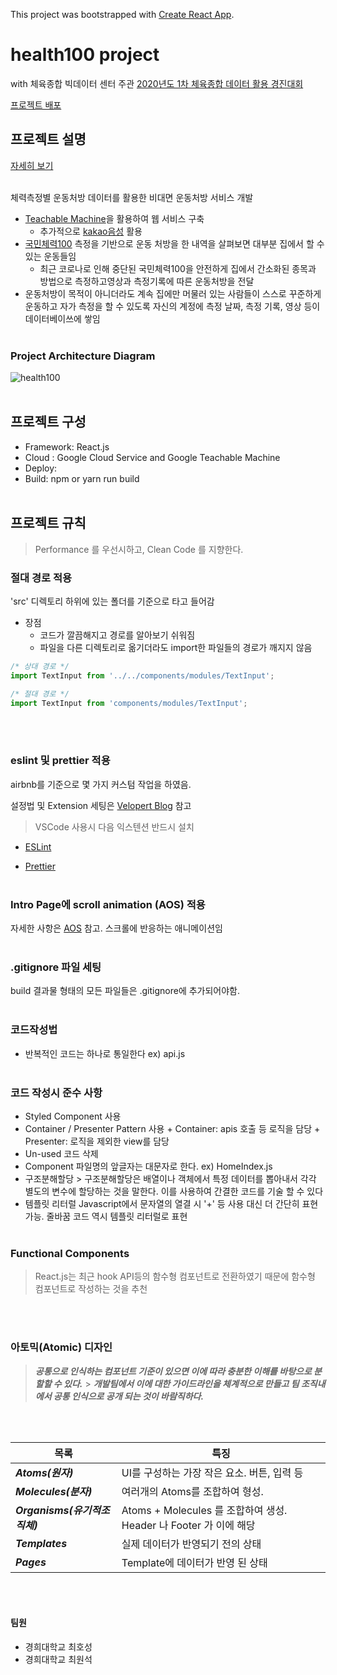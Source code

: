 This project was bootstrapped with [Create React App](https://github.com/facebook/create-react-app).

# health100 project

with 체육종합 빅데이터 센터 주관 [2020년도 1차 체육종합 데이터 활용 경진대회](http://sportsdata.or.kr/event_view.html)

[프로젝트 배포]()

## 프로젝트 설명

[자세히 보기](https://www.notion.so/health100-c1765134086240b79fe617c50126ad10)
<br /><br />

체력측정별 운동처방 데이터를 활용한 비대면 운동처방 서비스 개발

- [Teachable Machine](https://teachablemachine.withgoogle.com/)을 활용하여 웹 서비스 구축
  - 추가적으로 [kakao음성](https://developers.kakao.com/) 활용
- [국민체력100](http://14.49.46.105/front/certify/cer0102_list.do) 측정을 기반으로 운동 처방을 한 내역을 살펴보면 대부분 집에서 할 수 있는 운동들임
  - 최근 코로나로 인해 중단된 국민체력100을 안전하게 집에서 간소화된 종목과 방법으로 측정하고영상과 측정기록에 따른 운동처방을 전달
- 운동처방이 목적이 아니더라도 계속 집에만 머물러 있는 사람들이 스스로 꾸준하게 운동하고 자가 측정을 할 수 있도록 자신의 계정에 측정 날짜, 측정 기록, 영상 등이 데이터베이쓰에 쌓임
  <br /><br />

### Project Architecture Diagram

![health100](https://user-images.githubusercontent.com/49581472/93219919-dba6e080-f7a6-11ea-8f2e-579bc02e9b75.png)
<br /><br />

## 프로젝트 구성

- Framework: React.js
- Cloud : Google Cloud Service
  and Google Teachable Machine
- Deploy:
- Build: npm or yarn run build
  <br /><br />

## 프로젝트 규칙

> Performance 를 우선시하고, Clean Code 를 지향한다.

### 절대 경로 적용

'src' 디렉토리 하위에 있는 폴더를 기준으로 타고 들어감

- 장점
  - 코드가 깔끔해지고 경로를 알아보기 쉬워짐
  - 파일을 다른 디렉토리로 옮기더라도 import한 파일들의 경로가 깨지지 않음

```javascript
/* 상대 경로 */
import TextInput from '../../components/modules/TextInput';

/* 절대 경로 */
import TextInput from 'components/modules/TextInput';
```

<br /><br />

### eslint 및 prettier 적용

airbnb를 기준으로 몇 가지 커스텀 작업을 하였음.

설정법 및 Extension 세팅은 [Velopert Blog](https://velog.io/@velopert/eslint-and-prettier-in-react) 참고

> VSCode 사용시 다음 익스텐션 반드시 설치

- [ESLint](https://marketplace.visualstudio.com/itemdetails?itemName=dbaeumer.vscode-eslint)

- [Prettier](https://marketplace.visualstudio.com/itemdetails?itemName=esbenp.prettier-vscode)
  <br /><br />

### Intro Page에 scroll animation (AOS) 적용

자세한 사항은 [AOS](https://github.com/michalsnik/aos) 참고.
스크롤에 반응하는 애니메이션임
<br /><br />

### .gitignore 파일 세팅

build 결과물 형태의 모든 파일들은 .gitignore에 추가되어야함.
<br /><br />

### 코드작성법

- 반복적인 코드는 하나로 통일한다 ex) api.js
  <br /><br />

### 코드 작성시 준수 사항

- Styled Component 사용
- Container / Presenter Pattern 사용 + Container: apis 호출 등 로직을 담당 + Presenter: 로직을 제외한 view를 담당
- Un-used 코드 삭제
- Component 파일명의 앞글자는 대문자로 한다. ex) HomeIndex.js
- 구조분해할당 > 구조분해할당은 배열이나 객체에서 특정 데이터를 뽑아내서 각각 별도의 변수에 할당하는 것을 말한다. 이를 사용하여 간결한 코드를 기술 할 수 있다
- 템플릿 리터럴 Javascript에서 문자열의 열결 시 '+' 등 사용 대신 더 간단히 표현 가능. 줄바꿈 코드 역시 템플릿 리터럴로 표현
  <br /><br />

### Functional Components

> React.js는 최근 hook API등의 함수형 컴포넌트로 전환하였기 때문에 함수형 컴포넌트로 작성하는 것을 추천

<br /><br />

### 아토믹(Atomic) 디자인

> **_공통으로 인식하는 컴포넌트 기준이 있으면 이에 따라 충분한 이해를 바탕으로 분할할 수 있다._** > **_개발팀에서 이에 대한 가이드라인을 체계적으로 만들고 팀 조직내에서 공통 인식으로 공개 되는 것이 바람직하다._**

<br /><br />

| 목록                          | 특징                                                              |
| ----------------------------- | ----------------------------------------------------------------- |
| **_Atoms(원자)_**             | UI를 구성하는 가장 작은 요소. 버튼, 입력 등                       |
| **_Molecules(분자)_**         | 여러개의 Atoms를 조합하여 형성.                                   |
| **_Organisms(유기적조직체)_** | Atoms + Molecules 를 조합하여 생성. Header 나 Footer 가 이에 해당 |
| **_Templates_**               | 실제 데이터가 반영되기 전의 상태                                  |
| **_Pages_**                   | Template에 데이터가 반영 된 상태                                  |

<br /><br />

#### 팀원

- 경희대학교 최호성
- 경희대학교 최원석
